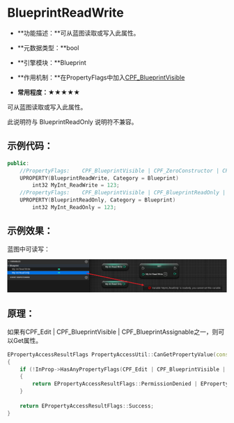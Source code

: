 # BlueprintReadWrite

- **功能描述：**可从蓝图读取或写入此属性。

- **元数据类型：**bool
- **引擎模块：**Blueprint
- **作用机制：**在PropertyFlags中加入[CPF_BlueprintVisible](../../../../Flags/EPropertyFlags/CPF_BlueprintVisible.md)
- **常用程度：**★★★★★

可从蓝图读取或写入此属性。

此说明符与 BlueprintReadOnly 说明符不兼容。

## 示例代码：

```cpp
public:
	//PropertyFlags:	CPF_BlueprintVisible | CPF_ZeroConstructor | CPF_IsPlainOldData | CPF_NoDestructor | CPF_HasGetValueTypeHash | CPF_NativeAccessSpecifierPublic 
	UPROPERTY(BlueprintReadWrite, Category = Blueprint)
		int32 MyInt_ReadWrite = 123;
	//PropertyFlags:	CPF_BlueprintVisible | CPF_BlueprintReadOnly | CPF_ZeroConstructor | CPF_IsPlainOldData | CPF_NoDestructor | CPF_HasGetValueTypeHash | CPF_NativeAccessSpecifierPublic 
	UPROPERTY(BlueprintReadOnly, Category = Blueprint)
		int32 MyInt_ReadOnly = 123;
```

## 示例效果：

蓝图中可读写：

![Untitled](Untitled.png)

## 原理：

如果有CPF_Edit | CPF_BlueprintVisible | CPF_BlueprintAssignable之一，则可以Get属性。

```cpp
EPropertyAccessResultFlags PropertyAccessUtil::CanGetPropertyValue(const FProperty* InProp)
{
	if (!InProp->HasAnyPropertyFlags(CPF_Edit | CPF_BlueprintVisible | CPF_BlueprintAssignable))
	{
		return EPropertyAccessResultFlags::PermissionDenied | EPropertyAccessResultFlags::AccessProtected;
	}

	return EPropertyAccessResultFlags::Success;
}

```